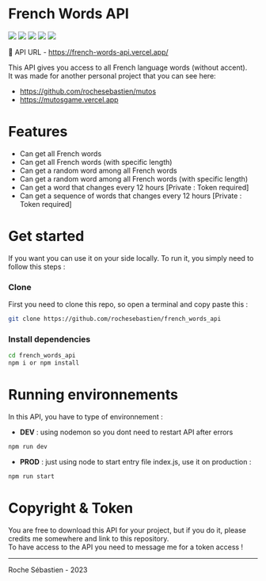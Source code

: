 # French Words API
[![](https://img.shields.io/badge/Node.js-339933?style=for-the-badge&logo=nodedotjs&logoColor=white)](https://nodejs.org/fr)
[![](https://img.shields.io/badge/JavaScript-F7DF1E?style=for-the-badge&logo=javascript&logoColor=black)](https://wikipedia.org/wiki/JavaScript)
[![](https://img.shields.io/badge/npm-CB3837?style=for-the-badge&logo=npm&logoColor=white)](https://www.npmjs.com/)
[![](https://img.shields.io/badge/Express.js-404D59?style=for-the-badge)](https://expressjs.com)
[![](https://img.shields.io/badge/Vercel-000000?style=for-the-badge&logo=vercel&logoColor=white)](https://vercel.com)


🎯 API URL - https://french-words-api.vercel.app/

This API gives you access to all French language words (without accent).  
It was made for another personal project that you can see here:

- https://github.com/rochesebastien/mutos  
- https://mutosgame.vercel.app


# Features

- Can get all French words
- Can get all French words (with specific length)
- Can get a random word among all French words
- Can get a random word among all French words (with specific length)
- Can get a word that changes every 12 hours [Private : Token required]
- Can get a sequence of words that changes every 12 hours [Private : Token required]



# Get started

If you want you can use it on your side locally. To run it, you simply need to follow this steps : 

### Clone
 
First you need to clone this repo, so open a terminal and copy paste this : 
 ```bash
git clone https://github.com/rochesebastien/french_words_api
```

### Install dependencies
 ```bash
cd french_words_api
npm i or npm install
```

# Running environnements
In this API, you have to type of environnement :

- **DEV** : using nodemon so you dont need to restart API after errors
 ```bash
npm run dev
```
- **PROD** : just using node to start entry file index.js, use it on production : 
 ```bash
npm run start
```

# Copyright & Token
You are free to download this API for your project, but if you do it, please credits me somewhere and link to this repository.   
To have access to the API you need to message me for a token access !

---
Roche Sébastien - 2023 
